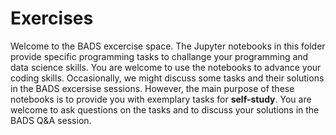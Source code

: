 # Exercises
Welcome to the BADS excercise space. The Jupyter notebooks in this folder provide specific programming tasks to challange your programming and data science skills. You are welcome to use the notebooks to advance your coding skills. Occasionally, we might discuss some tasks and their solutions in the BADS excersise sessions. However, the main purpose of these notebooks is to provide you with exemplary tasks for **self-study**. You are welcome to ask questions on the tasks and to discuss your solutions in the BADS Q&A session.